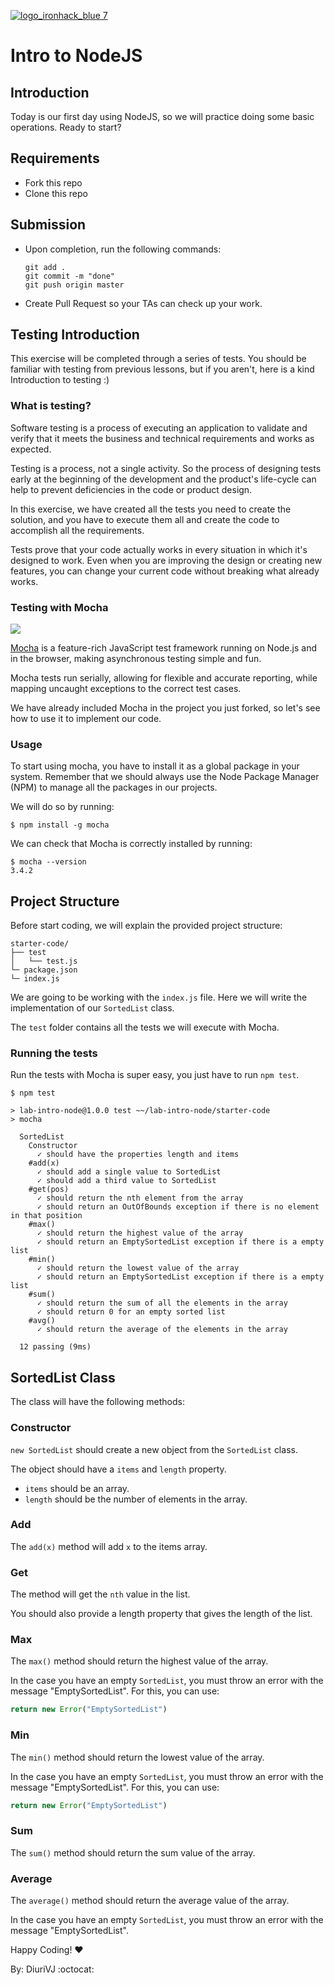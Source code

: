 [![logo_ironhack_blue 7](https://user-images.githubusercontent.com/23629340/40541063-a07a0a8a-601a-11e8-91b5-2f13e4e6b441.png)](https://user-images.githubusercontent.com/23629340/40541063-a07a0a8a-601a-11e8-91b5-2f13e4e6b441.png)

[](https://github.com/ironhack-labs/lab-intro-node#intro-to-nodejs)Intro to NodeJS
==================================================================================

[](https://github.com/ironhack-labs/lab-intro-node#introduction)Introduction
----------------------------------------------------------------------------

Today is our first day using NodeJS, so we will practice doing some basic operations. Ready to start?

[](https://github.com/ironhack-labs/lab-intro-node#requirements)Requirements
----------------------------------------------------------------------------

-   Fork this repo
-   Clone this repo

[](https://github.com/ironhack-labs/lab-intro-node#submission)Submission
------------------------------------------------------------------------

-   Upon completion, run the following commands:

    ```
    git add .
    git commit -m "done"
    git push origin master

    ```

-   Create Pull Request so your TAs can check up your work.

[](https://github.com/ironhack-labs/lab-intro-node#testing-introduction)Testing Introduction
--------------------------------------------------------------------------------------------

This exercise will be completed through a series of tests. You should be familiar with testing from previous lessons, but if you aren't, here is a kind Introduction to testing :)

### [](https://github.com/ironhack-labs/lab-intro-node#what-is-testing)What is testing?

Software testing is a process of executing an application to validate and verify that it meets the business and technical requirements and works as expected.

Testing is a process, not a single activity. So the process of designing tests early at the beginning of the development and the product's life-cycle can help to prevent deficiencies in the code or product design.

In this exercise, we have created all the tests you need to create the solution, and you have to execute them all and create the code to accomplish all the requirements.

Tests prove that your code actually works in every situation in which it's designed to work. Even when you are improving the design or creating new features, you can change your current code without breaking what already works.

### [](https://github.com/ironhack-labs/lab-intro-node#testing-with-mocha)Testing with Mocha

[![](https://camo.githubusercontent.com/919b81115d194d34418195dccc8813dcc1095274/68747470733a2f2f73332d65752d776573742d312e616d617a6f6e6177732e636f6d2f69682d6d6174657269616c732f75706c6f6164732f75706c6f61645f39396536666665636531303233633066653134313531323439336663366164322e706e67)](https://camo.githubusercontent.com/919b81115d194d34418195dccc8813dcc1095274/68747470733a2f2f73332d65752d776573742d312e616d617a6f6e6177732e636f6d2f69682d6d6174657269616c732f75706c6f6164732f75706c6f61645f39396536666665636531303233633066653134313531323439336663366164322e706e67)

[Mocha](https://mochajs.org/) is a feature-rich JavaScript test framework running on Node.js and in the browser, making asynchronous testing simple and fun.

Mocha tests run serially, allowing for flexible and accurate reporting, while mapping uncaught exceptions to the correct test cases.

We have already included Mocha in the project you just forked, so let's see how to use it to implement our code.

### [](https://github.com/ironhack-labs/lab-intro-node#usage)Usage

To start using mocha, you have to install it as a global package in your system. Remember that we should always use the Node Package Manager (NPM) to manage all the packages in our projects.

We will do so by running:

```
$ npm install -g mocha

```

We can check that Mocha is correctly installed by running:

```
$ mocha --version
3.4.2

```

[](https://github.com/ironhack-labs/lab-intro-node#project-structure)Project Structure
--------------------------------------------------------------------------------------

Before start coding, we will explain the provided project structure:

```
starter-code/
├── test
│   └── test.js
└─ package.json
└─ index.js

```

We are going to be working with the `index.js` file. Here we will write the implementation of our `SortedList` class.

The `test` folder contains all the tests we will execute with Mocha.

### [](https://github.com/ironhack-labs/lab-intro-node#running-the-tests)Running the tests

Run the tests with Mocha is super easy, you just have to run `npm test`.

```
$ npm test

> lab-intro-node@1.0.0 test ~~/lab-intro-node/starter-code
> mocha

  SortedList
    Constructor
      ✓ should have the properties length and items
    #add(x)
      ✓ should add a single value to SortedList
      ✓ should add a third value to SortedList
    #get(pos)
      ✓ should return the nth element from the array
      ✓ should return an OutOfBounds exception if there is no element in that position
    #max()
      ✓ should return the highest value of the array
      ✓ should return an EmptySortedList exception if there is a empty list
    #min()
      ✓ should return the lowest value of the array
      ✓ should return an EmptySortedList exception if there is a empty list
    #sum()
      ✓ should return the sum of all the elements in the array
      ✓ should return 0 for an empty sorted list
    #avg()
      ✓ should return the average of the elements in the array

  12 passing (9ms)

```



[](https://github.com/ironhack-labs/lab-intro-node#sortedlist-class)SortedList Class
------------------------------------------------------------------------------------


The class will have the following methods:

### [](https://github.com/ironhack-labs/lab-intro-node#constructor)Constructor

`new SortedList` should create a new object from the `SortedList` class.

The object should have a `items` and `length` property.

-   `items` should be an array.
-   `length` should be the number of elements in the array.

### [](https://github.com/ironhack-labs/lab-intro-node#add)Add

The `add(x)` method will add `x` to the items array.

### [](https://github.com/ironhack-labs/lab-intro-node#get)Get

The method will get the `nth` value in the list.

You should also provide a length property that gives the length of the list.

### [](https://github.com/ironhack-labs/lab-intro-node#max)Max

The `max()` method should return the highest value of the array.

In the case you have an empty `SortedList`, you must throw an error with the message "EmptySortedList". For this, you can use:

```js
return new Error("EmptySortedList")
```

### [](https://github.com/ironhack-labs/lab-intro-node#min)Min

The `min()` method should return the lowest value of the array.

In the case you have an empty `SortedList`, you must throw an error with the message "EmptySortedList". For this, you can use:

```js
return new Error("EmptySortedList")
```

### [](https://github.com/ironhack-labs/lab-intro-node#sum)Sum

The `sum()` method should return the sum value of the array.

### [](https://github.com/ironhack-labs/lab-intro-node#average)Average

The `average()` method should return the average value of the array.

In the case you have an empty `SortedList`, you must throw an error with the message "EmptySortedList".

Happy Coding! ❤️

By: DiuriVJ :octocat: